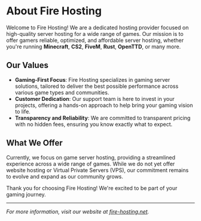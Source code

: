 # About Fire Hosting

Welcome to Fire Hosting! We are a dedicated hosting provider focused on high-quality server hosting for a wide range of games. Our mission is to offer gamers reliable, optimized, and affordable server hosting, whether you're running **Minecraft**, **CS2**, **FiveM**, **Rust**, **OpenTTD**, or many more.

## Our Values

- **Gaming-First Focus**: Fire Hosting specializes in gaming server solutions, tailored to deliver the best possible performance across various game types and communities.
- **Customer Dedication**: Our support team is here to invest in your projects, offering a hands-on approach to help bring your gaming vision to life.
- **Transparency and Reliability**: We are committed to transparent pricing with no hidden fees, ensuring you know exactly what to expect.

## What We Offer

Currently, we focus on game server hosting, providing a streamlined experience across a wide range of games. While we do not yet offer website hosting or Virtual Private Servers (VPS), our commitment remains to evolve and expand as our community grows.

Thank you for choosing Fire Hosting! We're excited to be part of your gaming journey.

---

*For more information, visit our website at [fire-hosting.net](https://fire-hosting.net).*
